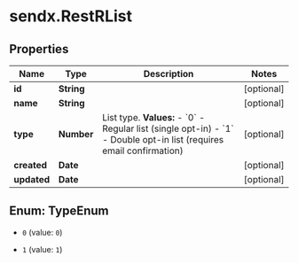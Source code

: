 # sendx.RestRList

## Properties

Name | Type | Description | Notes
------------ | ------------- | ------------- | -------------
**id** | **String** |  | [optional] 
**name** | **String** |  | [optional] 
**type** | **Number** | List type.  **Values:** - &#x60;0&#x60; - Regular list (single opt-in) - &#x60;1&#x60; - Double opt-in list (requires email confirmation)  | [optional] 
**created** | **Date** |  | [optional] 
**updated** | **Date** |  | [optional] 



## Enum: TypeEnum


* `0` (value: `0`)

* `1` (value: `1`)




